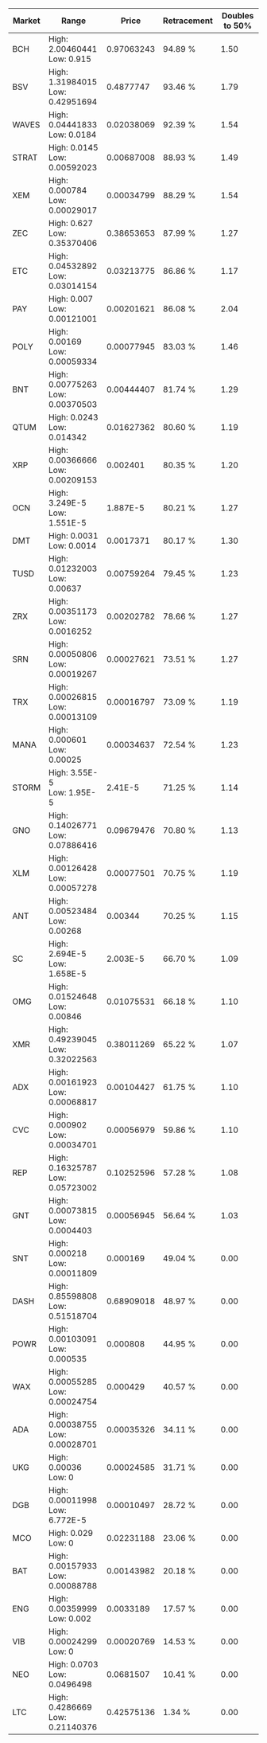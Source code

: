 | Market | Range | Price| Retracement | Doubles to 50% |
| --- | --- | --- | --- | --- |
| BCH | High: 2.00460441<br />Low: 0.915 | 0.97063243 | 94.89 % | 1.50 |
| BSV | High: 1.31984015<br />Low: 0.42951694 | 0.4877747 | 93.46 % | 1.79 |
| WAVES | High: 0.04441833<br />Low: 0.0184 | 0.02038069 | 92.39 % | 1.54 |
| STRAT | High: 0.0145<br />Low: 0.00592023 | 0.00687008 | 88.93 % | 1.49 |
| XEM | High: 0.000784<br />Low: 0.00029017 | 0.00034799 | 88.29 % | 1.54 |
| ZEC | High: 0.627<br />Low: 0.35370406 | 0.38653653 | 87.99 % | 1.27 |
| ETC | High: 0.04532892<br />Low: 0.03014154 | 0.03213775 | 86.86 % | 1.17 |
| PAY | High: 0.007<br />Low: 0.00121001 | 0.00201621 | 86.08 % | 2.04 |
| POLY | High: 0.00169<br />Low: 0.00059334 | 0.00077945 | 83.03 % | 1.46 |
| BNT | High: 0.00775263<br />Low: 0.00370503 | 0.00444407 | 81.74 % | 1.29 |
| QTUM | High: 0.0243<br />Low: 0.014342 | 0.01627362 | 80.60 % | 1.19 |
| XRP | High: 0.00366666<br />Low: 0.00209153 | 0.002401 | 80.35 % | 1.20 |
| OCN | High: 3.249E-5<br />Low: 1.551E-5 | 1.887E-5 | 80.21 % | 1.27 |
| DMT | High: 0.0031<br />Low: 0.0014 | 0.0017371 | 80.17 % | 1.30 |
| TUSD | High: 0.01232003<br />Low: 0.00637 | 0.00759264 | 79.45 % | 1.23 |
| ZRX | High: 0.00351173<br />Low: 0.0016252 | 0.00202782 | 78.66 % | 1.27 |
| SRN | High: 0.00050806<br />Low: 0.00019267 | 0.00027621 | 73.51 % | 1.27 |
| TRX | High: 0.00026815<br />Low: 0.00013109 | 0.00016797 | 73.09 % | 1.19 |
| MANA | High: 0.000601<br />Low: 0.00025 | 0.00034637 | 72.54 % | 1.23 |
| STORM | High: 3.55E-5<br />Low: 1.95E-5 | 2.41E-5 | 71.25 % | 1.14 |
| GNO | High: 0.14026771<br />Low: 0.07886416 | 0.09679476 | 70.80 % | 1.13 |
| XLM | High: 0.00126428<br />Low: 0.00057278 | 0.00077501 | 70.75 % | 1.19 |
| ANT | High: 0.00523484<br />Low: 0.00268 | 0.00344 | 70.25 % | 1.15 |
| SC | High: 2.694E-5<br />Low: 1.658E-5 | 2.003E-5 | 66.70 % | 1.09 |
| OMG | High: 0.01524648<br />Low: 0.00846 | 0.01075531 | 66.18 % | 1.10 |
| XMR | High: 0.49239045<br />Low: 0.32022563 | 0.38011269 | 65.22 % | 1.07 |
| ADX | High: 0.00161923<br />Low: 0.00068817 | 0.00104427 | 61.75 % | 1.10 |
| CVC | High: 0.000902<br />Low: 0.00034701 | 0.00056979 | 59.86 % | 1.10 |
| REP | High: 0.16325787<br />Low: 0.05723002 | 0.10252596 | 57.28 % | 1.08 |
| GNT | High: 0.00073815<br />Low: 0.0004403 | 0.00056945 | 56.64 % | 1.03 |
| SNT | High: 0.000218<br />Low: 0.00011809 | 0.000169 | 49.04 % | 0.00 |
| DASH | High: 0.85598808<br />Low: 0.51518704 | 0.68909018 | 48.97 % | 0.00 |
| POWR | High: 0.00103091<br />Low: 0.000535 | 0.000808 | 44.95 % | 0.00 |
| WAX | High: 0.00055285<br />Low: 0.00024754 | 0.000429 | 40.57 % | 0.00 |
| ADA | High: 0.00038755<br />Low: 0.00028701 | 0.00035326 | 34.11 % | 0.00 |
| UKG | High: 0.00036<br />Low: 0 | 0.00024585 | 31.71 % | 0.00 |
| DGB | High: 0.00011998<br />Low: 6.772E-5 | 0.00010497 | 28.72 % | 0.00 |
| MCO | High: 0.029<br />Low: 0 | 0.02231188 | 23.06 % | 0.00 |
| BAT | High: 0.00157933<br />Low: 0.00088788 | 0.00143982 | 20.18 % | 0.00 |
| ENG | High: 0.00359999<br />Low: 0.002 | 0.0033189 | 17.57 % | 0.00 |
| VIB | High: 0.00024299<br />Low: 0 | 0.00020769 | 14.53 % | 0.00 |
| NEO | High: 0.0703<br />Low: 0.0496498 | 0.0681507 | 10.41 % | 0.00 |
| LTC | High: 0.4286669<br />Low: 0.21140376 | 0.42575136 | 1.34 % | 0.00 |
